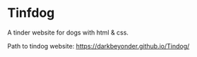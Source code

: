# Tinfdog
A tinder website for dogs with html &amp; css.

Path to tindog website:
https://darkbeyonder.github.io/Tindog/
